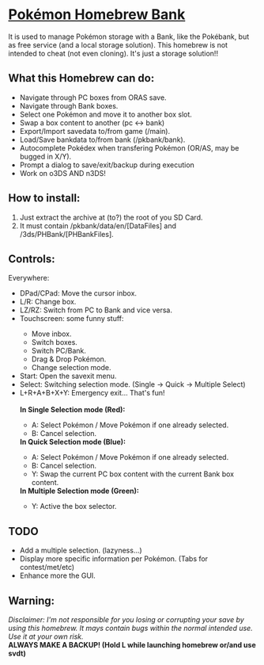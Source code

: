 
# [Pokémon Homebrew Bank​](https://gbatemp.net/threads/wip-phbank-pok%C3%A9mon-homebrew-bank.398718/)


It is used to manage Pokémon storage with a Bank, like the Pokébank, but as free service (and a local storage solution).
This homebrew is not intended to cheat (not even cloning). It's just a storage solution!!

## What this Homebrew can do:

<ul>
  <li>Navigate through PC boxes from ORAS save.</li>
  <li>Navigate through Bank boxes.</li>
  <li>Select one Pokémon and move it to another box slot.</li>
  <li>Swap a box content to another (pc <-> bank)</li>
  <li>Export/Import savedata to/from game (/main).</li>
  <li>Load/Save bankdata to/from bank (/pkbank/bank).</li>
  <li>Autocomplete Pokédex when transfering Pokémon (OR/AS, may be bugged in X/Y).</li>
  <li>Prompt a dialog to save/exit/backup during execution</li>
  <li>Work on o3DS AND n3DS!</li>
</ul>

## How to install:
<ol>
  <li>Just extract the archive at (to?) the root of you SD Card.</li>
  <li>It must contain /pkbank/data/en/[DataFiles] and /3ds/PHBank/[PHBankFiles].</li>
</ol>

## Controls:

Everywhere:​
  <ul>
    <li>DPad/CPad: Move the cursor inbox.</li>
    <li>L/R: Change box.</li>
    <li>LZ/RZ: Switch from PC to Bank and vice versa.</li>
    <li>Touchscreen: some funny stuff:</li>
    <ul>
      <li>Move inbox.</li>
      <li>Switch boxes.</li>
      <li>Switch PC/Bank.</li>
      <li>Drag & Drop Pokémon.</li>
      <li>Change selection mode.</li>
    </ul>
    <li>Start: Open the savexit menu.</li>
    <li>Select: Switching selection mode. (Single -> Quick -> Multiple Select)</li>
    <li>L+R+A+B+X+Y: Emergency exit... That's fun!</li>
    <br>
    <b>In Single Selection mode (Red):​</b>
    <ul>
      <li>A: Select Pokémon / Move Pokémon if one already selected.</li>
      <li>B: Cancel selection.</li>
    </ul>
    <b>In Quick Selection mode (Blue):​</b>
    <ul>
      <li>A: Select Pokémon / Move Pokémon if one already selected.</li>
      <li>B: Cancel selection.</li>
      <li>Y: Swap the current PC box content with the current Bank box content.</li>
    </ul>
    <b>In Multiple Selection mode (Green):​</b>
    <ul>
      <li>Y: Active the box selector.</li>
    </ul>
  </ul>

## TODO

<ul>
  <li>Add a multiple selection. (lazyness...)</li>
  <li>Display more specific information per Pokémon. (Tabs for contest/met/etc)</li>
  <li>Enhance more the GUI.</li>
</ul>

## Warning:

<i>Disclaimer: I'm not responsible for you losing or corrupting your save by using this homebrew. It mays contain bugs within the normal intended use. Use it at your own risk. </i>
<br>
<b>ALWAYS MAKE A BACKUP! (Hold L while launching homebrew or/and use svdt) </b>

